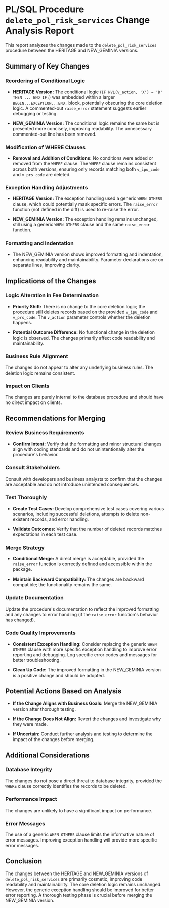# PL/SQL Procedure `delete_pol_risk_services` Change Analysis Report

This report analyzes the changes made to the `delete_pol_risk_services` procedure between the HERITAGE and NEW_GEMINIA versions.

## Summary of Key Changes

### Reordering of Conditional Logic

* **HERITAGE Version:** The conditional logic (`IF NVL(v_action, 'X') = 'D' THEN ... END IF;`) was embedded within a larger `BEGIN...EXCEPTION...END;` block, potentially obscuring the core deletion logic.  A commented-out `raise_error` statement suggests earlier debugging or testing.

* **NEW_GEMINIA Version:** The conditional logic remains the same but is presented more concisely, improving readability. The unnecessary commented-out line has been removed.

### Modification of WHERE Clauses

* **Removal and Addition of Conditions:** No conditions were added or removed from the `WHERE` clause. The `WHERE` clause remains consistent across both versions, ensuring only records matching both `v_ipu_code` and `v_prs_code` are deleted.

### Exception Handling Adjustments

* **HERITAGE Version:** The exception handling used a generic `WHEN OTHERS` clause, which could potentially mask specific errors. The `raise_error` function (not defined in the diff) is used to re-raise the error.

* **NEW_GEMINIA Version:** The exception handling remains unchanged, still using a generic `WHEN OTHERS` clause and the same `raise_error` function.

### Formatting and Indentation

* The NEW_GEMINIA version shows improved formatting and indentation, enhancing readability and maintainability.  Parameter declarations are on separate lines, improving clarity.


## Implications of the Changes

### Logic Alteration in Fee Determination

* **Priority Shift:** There is no change to the core deletion logic; the procedure still deletes records based on the provided `v_ipu_code` and `v_prs_code`.  The `v_action` parameter controls whether the deletion happens.

* **Potential Outcome Difference:** No functional change in the deletion logic is observed. The changes primarily affect code readability and maintainability.

### Business Rule Alignment

The changes do not appear to alter any underlying business rules. The deletion logic remains consistent.

### Impact on Clients

The changes are purely internal to the database procedure and should have no direct impact on clients.


## Recommendations for Merging

### Review Business Requirements

* **Confirm Intent:** Verify that the formatting and minor structural changes align with coding standards and do not unintentionally alter the procedure's behavior.

### Consult Stakeholders

Consult with developers and business analysts to confirm that the changes are acceptable and do not introduce unintended consequences.

### Test Thoroughly

* **Create Test Cases:** Develop comprehensive test cases covering various scenarios, including successful deletions, attempts to delete non-existent records, and error handling.

* **Validate Outcomes:**  Verify that the number of deleted records matches expectations in each test case.

### Merge Strategy

* **Conditional Merge:** A direct merge is acceptable, provided the `raise_error` function is correctly defined and accessible within the package.

* **Maintain Backward Compatibility:** The changes are backward compatible; the functionality remains the same.

### Update Documentation

Update the procedure's documentation to reflect the improved formatting and any changes to error handling (if the `raise_error` function's behavior has changed).

### Code Quality Improvements

* **Consistent Exception Handling:** Consider replacing the generic `WHEN OTHERS` clause with more specific exception handling to improve error reporting and debugging.  Log specific error codes and messages for better troubleshooting.

* **Clean Up Code:**  The improved formatting in the NEW_GEMINIA version is a positive change and should be adopted.


## Potential Actions Based on Analysis

* **If the Change Aligns with Business Goals:** Merge the NEW_GEMINIA version after thorough testing.

* **If the Change Does Not Align:** Revert the changes and investigate why they were made.

* **If Uncertain:** Conduct further analysis and testing to determine the impact of the changes before merging.


## Additional Considerations

### Database Integrity

The changes do not pose a direct threat to database integrity, provided the `WHERE` clause correctly identifies the records to be deleted.

### Performance Impact

The changes are unlikely to have a significant impact on performance.

### Error Messages

The use of a generic `WHEN OTHERS` clause limits the informative nature of error messages.  Improving exception handling will provide more specific error messages.


## Conclusion

The changes between the HERITAGE and NEW_GEMINIA versions of `delete_pol_risk_services` are primarily cosmetic, improving code readability and maintainability.  The core deletion logic remains unchanged.  However, the generic exception handling should be improved for better error reporting.  A thorough testing phase is crucial before merging the NEW_GEMINIA version.
